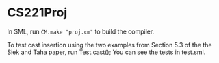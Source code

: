 # CS221Proj

In SML, run `CM.make "proj.cm"` to build the compiler.

To test cast insertion using the two examples from Section 5.3 of the the Siek and Taha paper, run Test.cast(); You can see the tests in test.sml.
